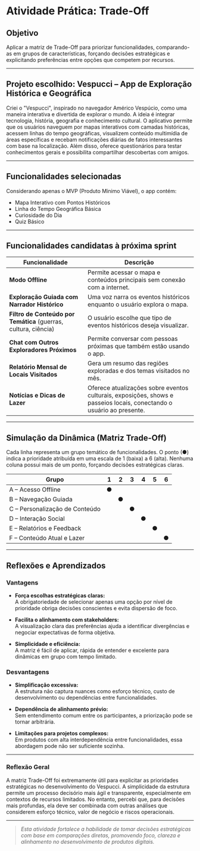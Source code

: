 # Atividade Prática: Trade-Off

## Objetivo  

Aplicar a matriz de Trade-Off para priorizar funcionalidades, comparando-as em grupos de características, forçando decisões estratégicas e explicitando preferências entre opções que competem por recursos.

---

## Projeto escolhido: Vespucci – App de Exploração Histórica e Geográfica

Criei o "Vespucci", inspirado no navegador Américo Vespúcio, como uma maneira interativa e divertida de explorar o mundo. A ideia é integrar tecnologia, história, geografia e conhecimento cultural. O aplicativo permite que os usuários naveguem por mapas interativos com camadas históricas, acessem linhas do tempo geográficas, visualizem conteúdo multimídia de áreas específicas e recebam notificações diárias de fatos interessantes com base na localização. Além disso, oferece questionários para testar conhecimentos gerais e possibilita compartilhar descobertas com amigos.

---

## Funcionalidades selecionadas

Considerando apenas o MVP (Produto Mínimo Viável), o app contém:

- Mapa Interativo com Pontos Históricos  
- Linha do Tempo Geográfica Básica  
- Curiosidade do Dia  
- Quiz Básico

---

## Funcionalidades candidatas à próxima sprint

| Funcionalidade | Descrição |
|----------------|-----------|
| **Modo Offline** | Permite acessar o mapa e conteúdos principais sem conexão com a internet. |
| **Exploração Guiada com Narrador Histórico** | Uma voz narra os eventos históricos enquanto o usuário explora o mapa. |
| **Filtro de Conteúdo por Temática** (guerras, cultura, ciência) | O usuário escolhe que tipo de eventos históricos deseja visualizar. |
| **Chat com Outros Exploradores Próximos** | Permite conversar com pessoas próximas que também estão usando o app. |
| **Relatório Mensal de Locais Visitados** | Gera um resumo das regiões exploradas e dos temas visitados no mês. |
| **Notícias e Dicas de Lazer** | Oferece atualizações sobre eventos culturais, exposições, shows e passeios locais, conectando o usuário ao presente. |

---

## Simulação da Dinâmica (Matriz Trade-Off)

Cada linha representa um grupo temático de funcionalidades. O ponto (●) indica a prioridade atribuída em uma escala de 1 (baixa) a 6 (alta). Nenhuma coluna possui mais de um ponto, forçando decisões estratégicas claras.

| Grupo                            | 1 | 2 | 3 | 4 | 5 | 6 |
|----------------------------------|---|---|---|---|---|---|
| A – Acesso Offline               | ● |   |   |   |   |   |
| B – Navegação Guiada             |   | ● |   |   |   |   |
| C – Personalização de Conteúdo   |   |   | ● |   |   |   |
| D – Interação Social             |   |   |   | ● |   |   |
| E – Relatórios e Feedback        |   |   |   |   | ● |   |
| F – Conteúdo Atual e Lazer       |   |   |   |   |   | ● |

---

## Reflexões e Aprendizados

### Vantagens

- **Força escolhas estratégicas claras:**  
  A obrigatoriedade de selecionar apenas uma opção por nível de prioridade obriga decisões conscientes e evita dispersão de foco.

- **Facilita o alinhamento com stakeholders:**  
  A visualização clara das preferências ajuda a identificar divergências e negociar expectativas de forma objetiva.

- **Simplicidade e eficiência:**  
  A matriz é fácil de aplicar, rápida de entender e excelente para dinâmicas em grupo com tempo limitado.

### Desvantagens

- **Simplificação excessiva:**  
  A estrutura não captura nuances como esforço técnico, custo de desenvolvimento ou dependências entre funcionalidades.

- **Dependência de alinhamento prévio:**  
  Sem entendimento comum entre os participantes, a priorização pode se tornar arbitrária.

- **Limitações para projetos complexos:**  
  Em produtos com alta interdependência entre funcionalidades, essa abordagem pode não ser suficiente sozinha.

---

### Reflexão Geral

A matriz Trade-Off foi extremamente útil para explicitar as prioridades estratégicas no desenvolvimento do Vespucci. A simplicidade da estrutura permite um processo decisório mais ágil e transparente, especialmente em contextos de recursos limitados. No entanto, percebi que, para decisões mais profundas, ela deve ser combinada com outras análises que considerem esforço técnico, valor de negócio e riscos operacionais.

---

> *Esta atividade fortalece a habilidade de tomar decisões estratégicas com base em comparações diretas, promovendo foco, clareza e alinhamento no desenvolvimento de produtos digitais.*
